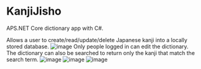 # KanjiJisho
APS.NET Core dictionary app with C#.


Allows a user to create/read/update/delete Japanese kanji into a locally stored database. 
![image](https://user-images.githubusercontent.com/46968282/211699769-26d7040e-ffd0-469f-b1e8-2ad2719c03d4.png)
Only people logged in can edit the dictionary. The dictionary can also be searched to return only the kanji that match the search term. 
![image](https://user-images.githubusercontent.com/46968282/211699781-12a47a61-48bd-4653-a255-047c4c918190.png)
![image](https://user-images.githubusercontent.com/46968282/211699677-5be67267-f717-4844-9af5-07f23c863fba.png)
![image](https://user-images.githubusercontent.com/46968282/211699709-62e660e6-c4c0-4e39-9eb0-efd773270d14.png)
